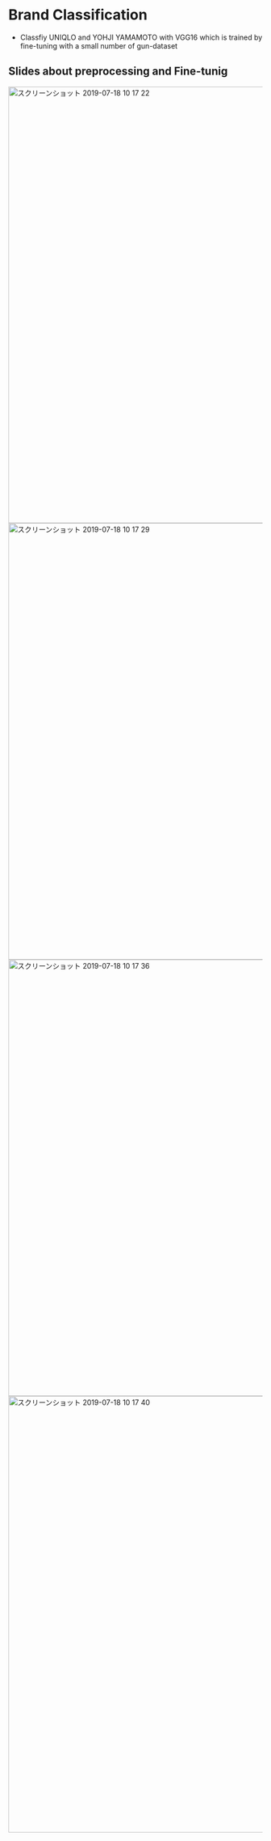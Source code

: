# Brand Classification
- Classfiy UNIQLO and YOHJI YAMAMOTO with VGG16 which is trained by fine-tuning with a small number of gun-dataset

## Slides about preprocessing and Fine-tunig
<img width="863" alt="スクリーンショット 2019-07-18 10 17 22" src="https://user-images.githubusercontent.com/30229356/61422287-fdf46280-a945-11e9-9407-c01fd3cf99ac.png">

<img width="863" alt="スクリーンショット 2019-07-18 10 17 29" src="https://user-images.githubusercontent.com/30229356/61422328-309e5b00-a946-11e9-8a6d-5c5e1462fb72.png">

<img width="863" alt="スクリーンショット 2019-07-18 10 17 36" src="https://user-images.githubusercontent.com/30229356/61422340-414ed100-a946-11e9-81ef-a4d0283c8471.png">

<img width="863" alt="スクリーンショット 2019-07-18 10 17 40" src="https://user-images.githubusercontent.com/30229356/61422359-50ce1a00-a946-11e9-96a2-31e6036deab7.png">
